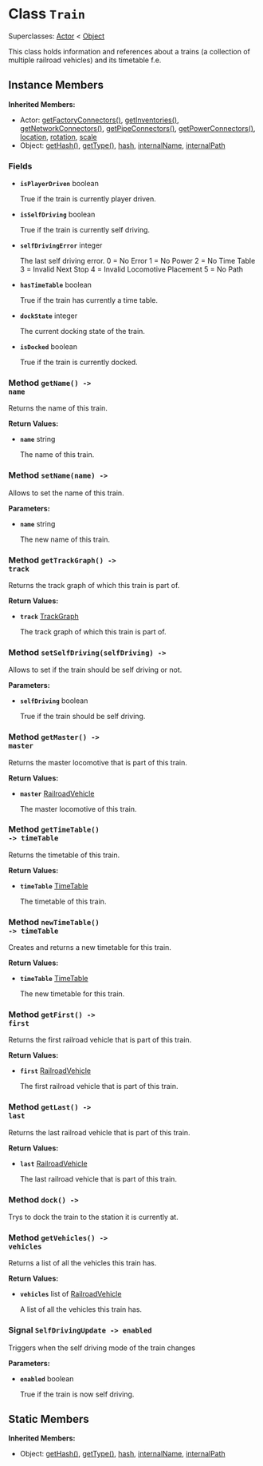 # Class <code>Train</code>

Superclasses: <a href="Actor.md">Actor</a> < <a href="Object.md">Object</a>

This class holds information and references about a trains (a collection of multiple railroad vehicles) and its timetable f.e.
## Instance Members
<b>Inherited Members:</b>
- Actor: <a href="Actor.md#getFactoryConnectors">getFactoryConnectors()</a>, <a href="Actor.md#getInventories">getInventories()</a>, <a href="Actor.md#getNetworkConnectors">getNetworkConnectors()</a>, <a href="Actor.md#getPipeConnectors">getPipeConnectors()</a>, <a href="Actor.md#getPowerConnectors">getPowerConnectors()</a>, <a href="Actor.md#location">location</a>, <a href="Actor.md#rotation">rotation</a>, <a href="Actor.md#scale">scale</a>
- Object: <a href="Object.md#getHash">getHash()</a>, <a href="Object.md#getType">getType()</a>, <a href="Object.md#hash">hash</a>, <a href="Object.md#internalName">internalName</a>, <a href="Object.md#internalPath">internalPath</a>
### Fields
- <code><b>isPlayerDriven</b></code> boolean

  True if the train is currently player driven.
- <code><b>isSelfDriving</b></code> boolean

  True if the train is currently self driving.
- <code><b>selfDrivingError</b></code> integer

  The last self driving error.
0 = No Error
1 = No Power
2 = No Time Table
3 = Invalid Next Stop
4 = Invalid Locomotive Placement
5 = No Path
- <code><b>hasTimeTable</b></code> boolean

  True if the train has currently a time table.
- <code><b>dockState</b></code> integer

  The current docking state of the train.
- <code><b>isDocked</b></code> boolean

  True if the train is currently docked.
### Method <code>getName() -> name</code>
Returns the name of this train.

<b>Return Values:</b>

- <code><b>name</b></code> string

  The name of this train.
### Method <code>setName(name) -> </code>
Allows to set the name of this train.

<b>Parameters:</b>

- <code><b>name</b></code> string

  The new name of this train.
### Method <code>getTrackGraph() -> track</code>
Returns the track graph of which this train is part of.

<b>Return Values:</b>

- <code><b>track</b></code> <a href="../structs/TrackGraph.md">TrackGraph</a>

  The track graph of which this train is part of.
### Method <code>setSelfDriving(selfDriving) -> </code>
Allows to set if the train should be self driving or not.

<b>Parameters:</b>

- <code><b>selfDriving</b></code> boolean

  True if the train should be self driving.
### Method <code>getMaster() -> master</code>
Returns the master locomotive that is part of this train.

<b>Return Values:</b>

- <code><b>master</b></code> <a href="RailroadVehicle.md">RailroadVehicle</a>

  The master locomotive of this train.
### Method <code>getTimeTable() -> timeTable</code>
Returns the timetable of this train.

<b>Return Values:</b>

- <code><b>timeTable</b></code> <a href="TimeTable.md">TimeTable</a>

  The timetable of this train.
### Method <code>newTimeTable() -> timeTable</code>
Creates and returns a new timetable for this train.

<b>Return Values:</b>

- <code><b>timeTable</b></code> <a href="TimeTable.md">TimeTable</a>

  The new timetable for this train.
### Method <code>getFirst() -> first</code>
Returns the first railroad vehicle that is part of this train.

<b>Return Values:</b>

- <code><b>first</b></code> <a href="RailroadVehicle.md">RailroadVehicle</a>

  The first railroad vehicle that is part of this train.
### Method <code>getLast() -> last</code>
Returns the last railroad vehicle that is part of this train.

<b>Return Values:</b>

- <code><b>last</b></code> <a href="RailroadVehicle.md">RailroadVehicle</a>

  The last railroad vehicle that is part of this train.
### Method <code>dock() -> </code>
Trys to dock the train to the station it is currently at.

### Method <code>getVehicles() -> vehicles</code>
Returns a list of all the vehicles this train has.

<b>Return Values:</b>

- <code><b>vehicles</b></code> list of <a href="RailroadVehicle.md">RailroadVehicle</a>

  A list of all the vehicles this train has.
### Signal <code>SelfDrivingUpdate -> enabled</code>
Triggers when the self driving mode of the train changes

<b>Parameters:</b>

- <code><b>enabled</b></code> boolean

  True if the train is now self driving.
## Static Members
<b>Inherited Members:</b>
- Object: <a href="Object.md#getHash">getHash()</a>, <a href="Object.md#getType">getType()</a>, <a href="Object.md#hash">hash</a>, <a href="Object.md#internalName">internalName</a>, <a href="Object.md#internalPath">internalPath</a>